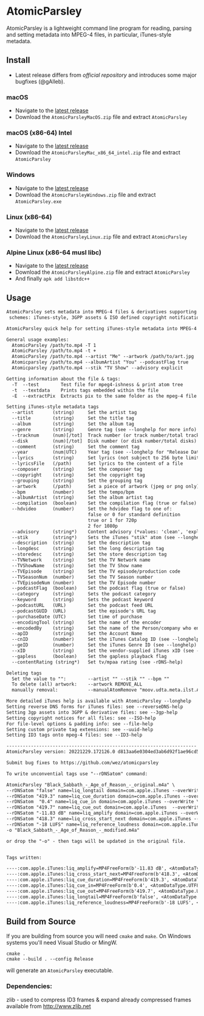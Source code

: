 # AtomicParsley

AtomicParsley is a lightweight command line program for reading, parsing and
setting metadata into MPEG-4 files, in particular, iTunes-style metadata.

## Install

* Latest release differs from _official repository_ and introduces some major bugfixes (@gAlleb).

### macOS

* Navigate to the [latest release](https://github.com/gAlleb/atomicparsley/releases)
* Download the `AtomicParsleyMacOS.zip` file and extract `AtomicParsley`

### macOS (x86-64) Intel

* Navigate to the [latest release](https://github.com/gAlleb/atomicparsley/releases)
* Download the `AtomicParsleyMac_x86_64_intel.zip` file and extract `AtomicParsley`

### Windows

* Navigate to the [latest release](https://github.com/gAlleb/atomicparsley/releases)
* Download the `AtomicParsleyWindows.zip` file and extract `AtomicParsley.exe`

### Linux (x86-64)

* Navigate to the [latest release](https://github.com/gAlleb/atomicparsley/releases)
* Download the `AtomicParsleyLinux.zip` file and extract `AtomicParsley`

### Alpine Linux (x86-64 musl libc)

* Navigate to the [latest release](https://github.com/gAlleb/atomicparsley/releases)
* Download the `AtomicParsleyAlpine.zip` file and extract `AtomicParsley`
* And finally `apk add libstdc++`

## Usage

```txt
AtomicParsley sets metadata into MPEG-4 files & derivatives supporting 3 tag
 schemes: iTunes-style, 3GPP assets & ISO defined copyright notifications.

AtomicParsley quick help for setting iTunes-style metadata into MPEG-4 files.

General usage examples:
  AtomicParsley /path/to.mp4 -T 1
  AtomicParsley /path/to.mp4 -t +
  AtomicParsley /path/to.mp4 --artist "Me" --artwork /path/to/art.jpg
  Atomicparsley /path/to.mp4 --albumArtist "You" --podcastFlag true
  Atomicparsley /path/to.mp4 --stik "TV Show" --advisory explicit

Getting information about the file & tags:
  -T  --test        Test file for mpeg4-ishness & print atom tree
  -t  --textdata    Prints tags embedded within the file
  -E  --extractPix  Extracts pix to the same folder as the mpeg-4 file

Setting iTunes-style metadata tags
  --artist       (string)     Set the artist tag
  --title        (string)     Set the title tag
  --album        (string)     Set the album tag
  --genre        (string)     Genre tag (see --longhelp for more info)
  --tracknum     (num)[/tot]  Track number (or track number/total tracks)
  --disk         (num)[/tot]  Disk number (or disk number/total disks)
  --comment      (string)     Set the comment tag
  --year         (num|UTC)    Year tag (see --longhelp for "Release Date")
  --lyrics       (string)     Set lyrics (not subject to 256 byte limit)
  --lyricsFile   (/path)      Set lyrics to the content of a file
  --composer     (string)     Set the composer tag
  --copyright    (string)     Set the copyright tag
  --grouping     (string)     Set the grouping tag
  --artwork      (/path)      Set a piece of artwork (jpeg or png only)
  --bpm          (number)     Set the tempo/bpm
  --albumArtist  (string)     Set the album artist tag
  --compilation  (boolean)    Set the compilation flag (true or false)
  --hdvideo      (number)     Set the hdvideo flag to one of:
                              false or 0 for standard definition
                              true or 1 for 720p
                              2 for 1080p
  --advisory     (string*)    Content advisory (*values: 'clean', 'explicit')
  --stik         (string*)    Sets the iTunes "stik" atom (see --longhelp)
  --description  (string)     Set the description tag
  --longdesc     (string)     Set the long description tag
  --storedesc    (string)     Set the store description tag
  --TVNetwork    (string)     Set the TV Network name
  --TVShowName   (string)     Set the TV Show name
  --TVEpisode    (string)     Set the TV episode/production code
  --TVSeasonNum  (number)     Set the TV Season number
  --TVEpisodeNum (number)     Set the TV Episode number
  --podcastFlag  (boolean)    Set the podcast flag (true or false)
  --category     (string)     Sets the podcast category
  --keyword      (string)     Sets the podcast keyword
  --podcastURL   (URL)        Set the podcast feed URL
  --podcastGUID  (URL)        Set the episode's URL tag
  --purchaseDate (UTC)        Set time of purchase
  --encodingTool (string)     Set the name of the encoder
  --encodedBy    (string)     Set the name of the Person/company who encoded the file
  --apID         (string)     Set the Account Name
  --cnID         (number)     Set the iTunes Catalog ID (see --longhelp)
  --geID         (number)     Set the iTunes Genre ID (see --longhelp)
  --xID          (string)     Set the vendor-supplied iTunes xID (see --longhelp)
  --gapless      (boolean)    Set the gapless playback flag
  --contentRating (string*)   Set tv/mpaa rating (see -rDNS-help)

Deleting tags
  Set the value to "":        --artist "" --stik "" --bpm ""
  To delete (all) artwork:    --artwork REMOVE_ALL
  manually removal:           --manualAtomRemove "moov.udta.meta.ilst.ATOM"

More detailed iTunes help is available with AtomicParsley --longhelp
Setting reverse DNS forms for iTunes files: see --reverseDNS-help
Setting 3gp assets into 3GPP & derivative files: see --3gp-help
Setting copyright notices for all files: see --ISO-help
For file-level options & padding info: see --file-help
Setting custom private tag extensions: see --uuid-help
Setting ID3 tags onto mpeg-4 files: see --ID3-help

----------------------------------------------------------------------
AtomicParsley version: 20221229.172126.0 d813aa6e0304ed3ab6d92f1ae96cd52b586181ec (utf8)

Submit bug fixes to https://github.com/wez/atomicparsley
```

```txt
To write unconvential tags use "--rDNSatom" command:

AtomicParsley "Black_Sabbath_-_Age_of_Reason_-_original.m4a" \
--rDNSatom "false" name=liq_longtail domain=com.apple.iTunes --overWrite \
--rDNSatom "419.3" name=liq_cue_duration domain=com.apple.iTunes --overWrite \
--rDNSatom  "0.4" name=liq_cue_in domain=com.apple.iTunes --overWrite \
--rDNSatom "419.7" name=liq_cue_out domain=com.apple.iTunes  --overWrite \
--rDNSatom "-11.83 dB" name=liq_amplify domain=com.apple.iTunes --overWrite \
--rDNSatom "418.3" name=liq_cross_start_next domain=com.apple.iTunes --overWrite \
--rDNSatom "-18 LUFS" name=liq_reference_loudness domain=com.apple.iTunes --overWrite \
-o "Black_Sabbath_-_Age_of_Reason_-_modified.m4a"

or drop the "-o" - then tags will be updated in the original file.


Tags written:

----:com.apple.iTunes:liq_amplify=MP4FreeForm(b'-11.83 dB', <AtomDataType.UTF8: 1>)
----:com.apple.iTunes:liq_cross_start_next=MP4FreeForm(b'418.3', <AtomDataType.UTF8: 1>)
----:com.apple.iTunes:liq_cue_duration=MP4FreeForm(b'419.3', <AtomDataType.UTF8: 1>)
----:com.apple.iTunes:liq_cue_in=MP4FreeForm(b'0.4', <AtomDataType.UTF8: 1>)
----:com.apple.iTunes:liq_cue_out=MP4FreeForm(b'419.7', <AtomDataType.UTF8: 1>)
----:com.apple.iTunes:liq_longtail=MP4FreeForm(b'false', <AtomDataType.UTF8: 1>)
----:com.apple.iTunes:liq_reference_loudness=MP4FreeForm(b'-18 LUFS', <AtomDataType.UTF8: 1>)

```

## Build from Source

If you are building from source you will need `cmake` and `make`.
On Windows systems you'll need Visual Studio or MingW.

```
cmake .
cmake --build . --config Release
```

will generate an `AtomicParsley` executable.

### Dependencies:

zlib  - used to compress ID3 frames & expand already compressed frames
        available from http://www.zlib.net


